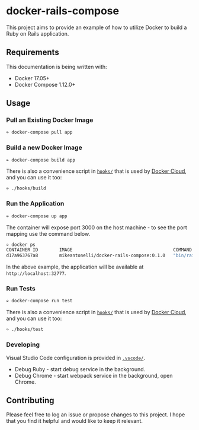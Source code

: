 # docker-rails-compose

This project aims to provide an example of how to utilize Docker to build a Ruby on Rails application.

## Requirements

This documentation is being written with:

* Docker 17.05+
* Docker Compose 1.12.0+

## Usage

### Pull an Existing Docker Image

```bash
➭ docker-compose pull app
```

### Build a new Docker Image

```bash
➭ docker-compose build app
```

There is also a convenience script in [`hooks/`](hooks/) that is used by [Docker Cloud](https://cloud.docker.com), and you can use it too:

```bash
➭ ./hooks/build
```

### Run the Application

```bash
➭ docker-compose up app
```

The container will expose port 3000 on the host machine - to see the port mapping use the command below.

```bash
➭ docker ps
CONTAINER ID        IMAGE                                      COMMAND                  CREATED             STATUS              PORTS                     NAMES
d17a963767a8        mikeantonelli/docker-rails-compose:0.1.0   "bin/rails s -b 0.0.…"   11 seconds ago      Up 14 seconds       0.0.0.0:32777->3000/tcp   docker-rails-compose_app_1
```

In the above example, the application will be available at `http://localhost:32777`.

### Run Tests

```bash
➭ docker-compose run test
```

There is also a convenience script in [`hooks/`](hooks/) that is used by [Docker Cloud](https://cloud.docker.com), and you can use it too:

```bash
➭ ./hooks/test
```

### Developing

Visual Studio Code configuration is provided in [`.vscode/`](.vscode/).

* Debug Ruby - start debug service in the background.
* Debug Chrome - start webpack service in the background, open Chrome.

## Contributing

Please feel free to log an issue or propose changes to this project. I hope that you find it helpful and would like to keep it relevant.
